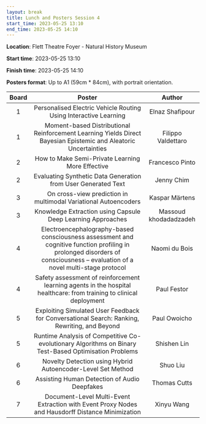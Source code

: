 ```yaml
---
layout: break
title: Lunch and Posters Session 4
start_time: 2023-05-25 13:10
end_time: 2023-05-25 14:10
---
```


**Location**: Flett Theatre Foyer - Natural History Museum

**Start time**: 2023-05-25 13:10

**Finish time**: 2023-05-25 14:10

**Posters format**: Up to A1 (59cm * 84cm), with portrait orientation.

| Board     | Poster                                                                                                                                                                       | Author                 |
|   :----:  |   :----:                                                                                                                                                                     |   :----:               |
| 1         | Personalised Electric Vehicle Routing Using Interactive Learning                                                                                                             | Elnaz Shafipour        |
| 1         | Moment-based Distributional Reinforcement Learning Yields Direct Bayesian Epistemic and Aleatoric Uncertainties                                                              | Filippo Valdettaro     |
| 2         | How to Make Semi-Private Learning More Effective                                                                                                                             | Francesco Pinto        |
| 2         | Evaluating Synthetic Data Generation from User Generated Text                                                                                                                | Jenny Chim             |
| 3         | On cross-view prediction in multimodal Variational Autoencoders                                                                                                              | Kaspar Märtens         | 
| 3         | Knowledge Extraction using Capsule Deep Learning Approaches                                                                                                                  | Massoud khodadadzadeh  |
| 4         | Electroencephalography-based consciousness assessment and cognitive function profiling in prolonged disorders of consciousness – evaluation of a novel multi-stage protocol  | Naomi du Bois          |
| 4         | Safety assessment of reinforcement learning agents in the hospital healthcare: from training to clinical deployment                                                          | Paul Festor            |
| 5         | Exploiting Simulated User Feedback for Conversational Search: Ranking, Rewriting, and Beyond                                                                                 | Paul Owoicho           |
| 5         | Runtime Analysis of Competitive Co-evolutionary Algorithms on Binary Test-Based Optimisation Problems                                                                        | Shishen Lin            |
| 6         | Novelty Detection using Hybrid Autoencoder-Level Set Method                                                                                                                  | Shuo Liu               |
| 6         | Assisting Human Detection of Audio Deepfakes                                                                                                                                 | Thomas Cutts           |
| 7         | Document-Level Multi-Event Extraction with Event Proxy Nodes and Hausdorff Distance Minimization                                                                             | Xinyu Wang             |
